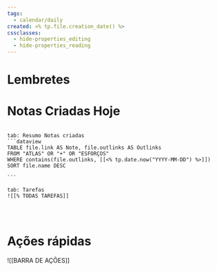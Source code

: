 ```yaml
---
tags:
  - calendar/daily
created: <% tp.file.creation_date() %>
cssclasses:
  - hide-properties_editing
  - hide-properties_reading
---
```


# Lembretes

# Notas Criadas Hoje

`````tabs

tab: Resumo Notas criadas
```dataview
TABLE file.link AS Note, file.outlinks AS Outlinks
FROM "ATLAS" OR "+" OR "ESFORÇOS"
WHERE contains(file.outlinks, [[<% tp.date.now("YYYY-MM-DD") %>]])
SORT file.name DESC

```

tab: Tarefas
![[% TODAS TAREFAS]]




`````



# Ações rápidas


![[BARRA DE AÇÕES]]